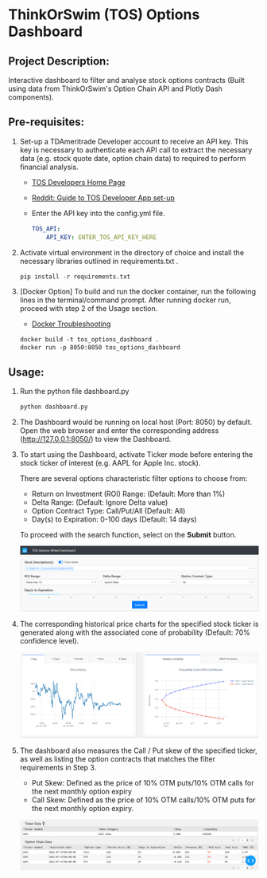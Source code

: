 # ThinkOrSwim (TOS) Options Dashboard

## Project Description:

Interactive dashboard to filter and analyse stock options contracts (Built using data from ThinkOrSwim's Option Chain API and Plotly Dash components).

## Pre-requisites:

1. Set-up a TDAmeritrade Developer account to receive an API key. This key is necessary to authenticate each API call to extract the necessary data (e.g. stock quote date, option chain data) to required to perform financial analysis.

   * [TOS Developers Home Page](https://developer.tdameritrade.com/)

   * [Reddit: Guide to TOS Developer App set-up](https://www.reddit.com/r/algotrading/comments/914q22/successful_access_to_td_ameritrade_api/)

   * Enter the API key into the config.yml file.

     ```yaml
     TOS_API:
         API_KEY: ENTER_TOS_API_KEY_HERE
     ```

2. Activate virtual environment in the directory of choice and install the necessary libraries outlined in requirements.txt . 

   ```python
   pip install -r requirements.txt
   ```

3. [Docker Option] To build and run the docker container, run the following lines in the terminal/command prompt. After running docker run, proceed with step 2 of the Usage section.

   	* [Docker Troubleshooting](https://www.thegeekdiary.com/docker-troubleshooting-conflict-unable-to-delete-image-is-being-used-by-running-container/)

   ```terminal
   docker build -t tos_options_dashboard .
   docker run -p 8050:8050 tos_options_dashboard
   ```

## Usage:

1. Run the python file dashboard.py

   ```python
   python dashboard.py
   ```

2. The Dashboard would be running on local host (Port: 8050) by default. Open the web browser and enter the corresponding address (http://127.0.0.1:8050/) to view the Dashboard.

3. To start using the Dashboard, activate Ticker mode before entering the stock ticker of interest (e.g. AAPL for Apple Inc. stock).

   There are several options characteristic filter options to choose from:

   * Return on Investment (ROI) Range: (Default: More than 1%)
   * Delta Range: (Default: Ignore Delta value)
   * Option Contract Type: Call/Put/All (Default: All)
   * Day(s) to Expiration: 0-100 days (Default: 14 days)

   To proceed with the search function, select on the **Submit** button.

   ![step3-search](/doc_img/step3-search.png)

4. The corresponding historical price charts for the specified stock ticker is generated along with the associated cone of probability (Default: 70% confidence level).

   ![step4-results](/doc_img/step4-results.png)

5. The dashboard also measures the Call / Put skew of the specified ticker, as well as listing the option contracts that matches the filter requirements in Step 3.

   * Put Skew: Defined as the price of 10% OTM puts/10% OTM calls for the next monthly option expiry
   * Call Skew: Defined as the price of 10% OTM calls/10% OTM puts for the next monthly option expiry.

   ![step5-results](/doc_img/step5-results.png)
